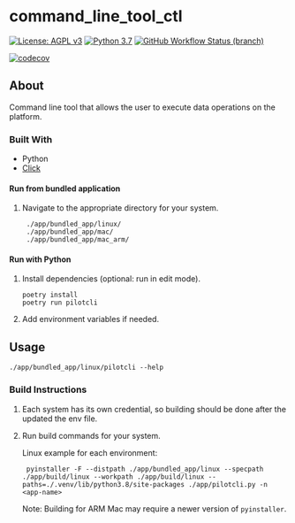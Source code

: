 # command_line_tool_ctl
[![License: AGPL v3](https://img.shields.io/badge/License-AGPL_v3-blue.svg?style=for-the-badge)](https://www.gnu.org/licenses/agpl-3.0)
[![Python 3.7](https://img.shields.io/badge/python-3.7-green?style=for-the-badge)](https://www.python.org/)
[![GitHub Workflow Status (branch)](https://img.shields.io/github/workflow/status/PilotDataPlatform/cli/CI/develop?style=for-the-badge)](https://github.com/PilotDataPlatform/cli/actions/workflows/main.yml)

[![codecov](https://img.shields.io/codecov/c/github/PilotDataPlatform/cli/develop?style=for-the-badge)](https://codecov.io/gh/PilotDataPlatform/cli)
## About
Command line tool that allows the user to execute data operations on the platform.
### Built With
- Python
- [Click](https://click.palletsprojects.com/en/8.0.x/)


#### Run from bundled application
1. Navigate to the appropriate directory for your system.

        ./app/bundled_app/linux/
        ./app/bundled_app/mac/
        ./app/bundled_app/mac_arm/

#### Run with Python
1. Install dependencies (optional: run in edit mode).

       poetry install
       poetry run pilotcli

2. Add environment variables if needed.

## Usage

    ./app/bundled_app/linux/pilotcli --help

### Build Instructions
1. Each system has its own credential, so building should be done after the updated the env file.
2. Run build commands for your system.

    Linux example for each environment:

        pyinstaller -F --distpath ./app/bundled_app/linux --specpath ./app/build/linux --workpath ./app/build/linux --paths=./.venv/lib/python3.8/site-packages ./app/pilotcli.py -n <app-name>

    Note: Building for ARM Mac may require a newer version of `pyinstaller`.


